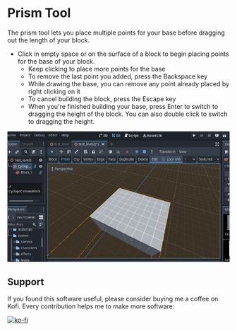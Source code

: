 # Prism Tool

The prism tool lets you place multiple points for your base before dragging out the length of your block.

* Click in empty space or on the surface of a block to begin placing points for the base of your block.
     * Keep clicking to place more points for the base
     * To remove the last point you added, press the Backspace key
     * While drawing the base, you can remove any point already placed by right clicking on it
     * To cancel building the block, press the Escape key
     * When you're finished building your base, press Enter to switch to dragging the height of the block.  You can also double click to switch to dragging the height.

![Create prism](create_prism.gif)


## Support

If you found this software useful, please consider buying me a coffee on Kofi.  Every contribution helps me to make more software:

[![ko-fi](https://ko-fi.com/img/githubbutton_sm.svg)](https://ko-fi.com/Y8Y43J6OB)
